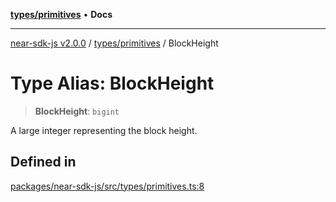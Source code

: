[**types/primitives**](../README.md) • **Docs**

***

[near-sdk-js v2.0.0](../../../packages.md) / [types/primitives](../README.md) / BlockHeight

# Type Alias: BlockHeight

> **BlockHeight**: `bigint`

A large integer representing the block height.

## Defined in

[packages/near-sdk-js/src/types/primitives.ts:8](https://github.com/dim-daskalov/near-sdk-js/blob/d4e93da29f43ee9e262e0388b0ccb37cc87b3bae/packages/near-sdk-js/src/types/primitives.ts#L8)
